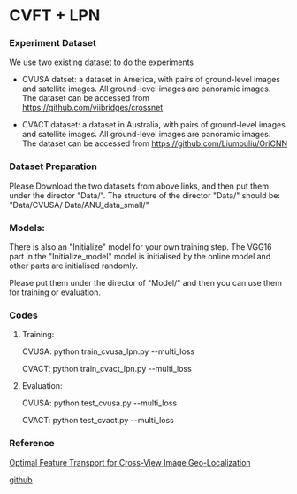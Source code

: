 # CVFT + LPN

### Experiment Dataset
We use two existing dataset to do the experiments

- CVUSA datset: a dataset in America, with pairs of ground-level images and satellite images. All ground-level images are panoramic images.  
	The dataset can be accessed from https://github.com/viibridges/crossnet

- CVACT dataset: a dataset in Australia, with pairs of ground-level images and satellite images. All ground-level images are panoramic images.  
	The dataset can be accessed from https://github.com/Liumouliu/OriCNN


### Dataset Preparation
Please Download the two datasets from above links, and then put them under the director "Data/". The structure of the director "Data/" should be:
"Data/CVUSA/
 Data/ANU_data_small/"

### Models:

There is also an "Initialize" model for your own training step. The VGG16 part in the "Initialize_model" model is initialised by the online model and other parts are initialised randomly. 

Please put them under the director of "Model/" and then you can use them for training or evaluation.


### Codes

1. Training:

	CVUSA: python train_cvusa_lpn.py --multi_loss

	CVACT: python train_cvact_lpn.py --multi_loss

2. Evaluation:

	CVUSA: python test_cvusa.py --multi_loss
	
	CVACT: python test_cvact.py --multi_loss


### Reference  
[Optimal Feature Transport for Cross-View Image Geo-Localization](https://arxiv.org/pdf/1907.05021.pdf)

[github](https://github.com/shiyujiao/cross_view_localization_CVFT.git)

